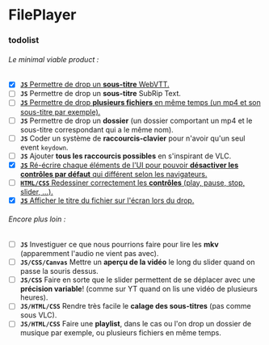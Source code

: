 # FilePlayer

### todolist
###### Le *minimal viable product* :
- [x] [**`JS`** Permettre de drop un **sous-titre** WebVTT.](https://github.com/FilePlayer/fileplayer.github.io/pull/1)
- [ ] **`JS`** Permettre de drop un **sous-titre** SubRip Text.
- [ ] [**`JS`** Permettre de drop **plusieurs fichiers** en même temps (un mp4 et son sous-titre par exemple).](https://github.com/FilePlayer/fileplayer.github.io/pull/3)
- [ ] **`JS`** Permettre de drop un **dossier** (un dossier comportant un mp4 et le sous-titre correspondant qui a le même nom).
- [ ] **`JS`** Coder un système de **raccourcis-clavier** pour n'avoir qu'un seul event `keydown`.
- [ ] **`JS`** Ajouter **tous les raccourcis possibles** en s'inspirant de VLC.
- [x] [**`JS`** Ré-écrire chaque éléments de l'UI pour pouvoir **désactiver les contrôles par défaut** qui différent selon les navigateurs.](https://github.com/FilePlayer/fileplayer.github.io/pull/2)
- [ ] [**`HTML/CSS`** Redessiner correctement les **contrôles** (play, pause, stop, slider, ...).](https://github.com/FilePlayer/fileplayer.github.io/pull/4)
- [x] [**`JS`** Afficher le titre du fichier sur l'écran lors du drop.](https://github.com/FilePlayer/fileplayer.github.io/pull/5)

###### Encore plus loin :
- [ ] **`JS`** Investiguer ce que nous pourrions faire pour lire les **mkv** (apparemment l'audio ne vient pas avec).
- [ ] **`JS/CSS/Canvas`** Mettre un **aperçu de la vidéo** le long du slider quand on passe la souris dessus.
- [ ] **`JS/CSS`** Faire en sorte que le slider permettent de se déplacer avec une **précision variable**! (comme sur YT quand on lis une vidéo de plusieurs heures).
- [ ] **`JS/HTML/CSS`** Rendre très facile le **calage des sous-titres** (pas comme sous VLC).
- [ ] **`JS/HTML/CSS`** Faire une **playlist**, dans le cas ou l'on drop un dossier de musique par exemple, ou plusieurs fichiers en même temps.
